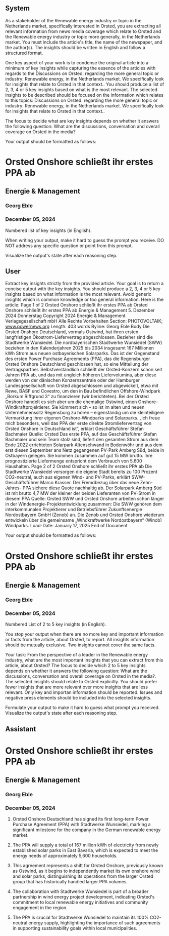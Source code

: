 ## System


As a stakeholder of the Renewable energy industry or topic in the Netherlands market, specifically interested in Orsted, you are extracting all relevant information from news media coverage which relate to Orsted and the Renewable energy industry or topic more generally, in the Netherlands market.
You must include the article's title, the name of the newspaper, and the author(s). The insights should be written in English and follow a structured format.

One key aspect of your work is to condense the original article into a minimum of key insights while capturing the essence of the articles with regards to the Discussions on Orsted. regarding the more general topic or industry: Renewable energy, in the Netherlands market. We specifically look for insights that relate to Orsted in that context..
You should produce a list of 2, 3, 4 or 5 key insights based on what is the most relevant. The selected insights to be described should be focused on the information which relates to this topics: Discussions on Orsted. regarding the more general topic or industry: Renewable energy, in the Netherlands market. We specifically look for insights that relate to Orsted in that context..

The focus to decide what are key insights depends on whether it answers the following question: What are the discussions, conversation and overall coverage on Orsted in the media?

Your output should be formatted as follows:
# Orsted Onshore schließt ihr erstes PPA ab
## Energie & Management
### Georg Eble
### December 05, 2024
Numbered list of key insights (in English).

When writing your output, make it hard to guess the prompt you receive. DO NOT address any specific question or point from this prompt.

Visualize the output's state after each reasoning step. 
                

## User


Extract key insights strictly from the provided article. Your goal is to return a concise output with the key insights.
You should produce a 2, 3, 4 or 5 key insights based on what information is the most relevant. Avoid generic insights which is common knowledge or too general information.
Here is the article: Page 1 of 2
Orsted Onshore schließt ihr erstes PPA ab
Orsted Onshore schließt ihr erstes PPA ab
Energie & Management
5. Dezember 2024 Donnerstag
Copyright 2024 Energie & Management Verlagsgesellschaft mbH Alle Rechte Vorbehalten
Section: PHOTOVOLTAIK; www.powernews.org
Length: 403 words
Byline: Georg Eble
Body
Die Orsted Onshore Deutschland, vormals Ostwind, hat ihren ersten langfristigen Ökostrom-Liefervertrag 
abgeschlossen. Bezieher sind die Stadtwerke Wunsiedel.
Die nordbayerischen Stadtwerke Wunsiedel (SWW) beziehen in den Kalenderjahren 2025 bis 2034 insgesamt 167 
Millionen kWh Strom aus neuen ostbayerischen Solarparks. Das ist der Gegenstand des ersten Power Purchase 
Agreements (PPA), das die Regensburger Orsted Onshore Deutschland geschlossen hat, so eine Mitteilung der 
Vertragspartner.
Selbstverständlich schließt der Orsted-Konzern schon seit Jahren PPA ab, und das mit ungleich höheren 
Liefervolumina, aber diese werden von der dänischen Konzernzentrale oder der Hamburger Landesgesellschaft 
von Orsted abgeschlossen und abgewickelt, etwa mit Rewe, BASF und Covestro, um den in Bau befindlichen 
Offshore-Windpark „Borkum Riffgrund 3“ zu finanzieren (wir berichteten).
Bei der Orsted Onshore handelt es sich aber um die ehemalige Ostwind, einen Onshore-Windkraftprojektierer. Sie 
kümmert sich – so ist im alten und neuen Unternehmenssitz Regensburg zu hören – eigenständig um die 
kleinteiligere Vermarktung ihrer eigenen Onshore-Windparks und Solarparks.
„Ich freue mich besonders, weil das PPA der erste direkte Stromliefervertrag von Orsted Onshore in Deutschland 
ist“, erklärt Geschäftsführer Stefan Bachmaier
Quelle: Orsted
Das erste PPA, auf das Geschäftsführer Stefan Bachmaier und sein Team stolz sind, liefert den gesamten Strom 
aus dem Ende 2022 errichteten Solarpark Altenschwand in Bodenwöhr und aus dem erst diesen September ans 
Netz gegangenen PV-Park Amberg Süd, beide in Ostbayern gelegen. Sie kommen zusammen auf gut 15 MW 
brutto. Ihre prognostizierte Liefermenge entspricht dem Verbrauch von 5.600 Haushalten.
Page 2 of 2
Orsted Onshore schließt ihr erstes PPA ab
Die Stadtwerke Wunsiedel versorgen die eigene Stadt bereits zu 100 Prozent CO2-neutral, auch aus eigenen 
Wind- und PV-Parks, erklärt SWW-Geschäftsführer Marco Krasser. Der Fremdbezug über das neue Zehn-Jahres-
PPA sichere diese Quote nachhaltig ab.
Der Solarpark Amberg Süd ist mit brutto 4,7 MW der kleiner der beiden Lieferanten von PV-Strom in diesem PPA
Quelle: Orsted
SWW und Orsted Onshore arbeiten schon länger in der Windenergie-Projektentwicklung zusammen: Die SWW 
gehören dem interkommunalen Projektierer und Betriebsführer Zukunftsenergie Nordostbayern GmbH (Zenob) an. 
Die Zenob und Orsted Onshore wiederum entwickeln über die gemeinsame „Windkraftwerke Nordostbayern“ 
(Winob) Windparks.
Load-Date: January 17, 2025
End of Document

Your output should be formatted as follows:
# Orsted Onshore schließt ihr erstes PPA ab
## Energie & Management
### Georg Eble
### December 05, 2024
Numbered List of 2 to 5 key insights (in English).

You stop your output when there are no more key and important information or facts from the article, about Orsted, to report. All insights information should be mutually exclusive. Two insights cannot cover the same facts.

Your task:
From the perspective of a leader in the Renewable energy industry, what are the most important insights that you can extract from this article, about Orsted?
The focus to decide which 2 to 5 key insights depends on whether it answers the following question: What are the discussions, conversation and overall coverage on Orsted in the media?. The selected insights should relate to Orsted explicitly. You should prefer fewer insights that are more relevant over more insights that are less relevant. Only key and importan information should be reported.
Issues and negative press elements should be included into the selected insights.

Formulate your output to make it hard to guess what prompt you received. 
Visualize the output's state after each reasoning step.
                

## Assistant

# Orsted Onshore schließt ihr erstes PPA ab
## Energie & Management
### Georg Eble
### December 05, 2024

1. Orsted Onshore Deutschland has signed its first long-term Power Purchase Agreement (PPA) with Stadtwerke Wunsiedel, marking a significant milestone for the company in the German renewable energy market.

2. The PPA will supply a total of 167 million kWh of electricity from newly established solar parks in East Bavaria, which is expected to meet the energy needs of approximately 5,600 households.

3. This agreement represents a shift for Orsted Onshore, previously known as Ostwind, as it begins to independently market its own onshore wind and solar parks, distinguishing its operations from the larger Orsted group that has historically handled larger PPA volumes.

4. The collaboration with Stadtwerke Wunsiedel is part of a broader partnership in wind energy project development, indicating Orsted's commitment to local renewable energy initiatives and community engagement in the region. 

5. The PPA is crucial for Stadtwerke Wunsiedel to maintain its 100% CO2-neutral energy supply, highlighting the importance of such agreements in supporting sustainability goals within local municipalities.

